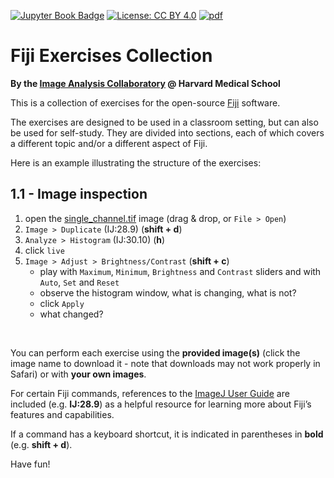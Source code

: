 [![Jupyter Book Badge](https://jupyterbook.org/badge.svg)]()
[![License: CC BY 4.0](https://img.shields.io/badge/License-CC_BY_4.0-blue.svg)](https://creativecommons.org/licenses/by/4.0/)
[![pdf](https://img.shields.io/badge/PDF-Download-blue.svg)](_build/html/fiji-exercises-book.pdf)

# Fiji Exercises Collection
<strong>By the <a href="https://iac.hms.harvard.edu/" target="_blank">Image Analysis Collaboratory</a> @ Harvard Medical School</strong>

<p>
    This is a collection of exercises for the open-source <a href="https://fiji.sc/" target="_blank">Fiji</a> software.
</p>

The exercises are designed to be used in a classroom setting, but can also be used for self-study. They are divided into sections, each of which covers a different topic and/or a different aspect of Fiji.

Here is an example illustrating the structure of the exercises:

## 1.1 - Image inspection

1. open the [single_channel.tif](images/single_channel.tif) image (drag & drop, or `File > Open`)
2. `Image > Duplicate` (IJ:28.9) (**shift + d**)
3. `Analyze > Histogram` (IJ:30.10) (**h**)
4. click `live`
5. `Image > Adjust > Brightness/Contrast` (**shift + c**)
    - play with `Maximum`, `Minimum`, `Brightness` and `Contrast` sliders and with `Auto`, `Set` and `Reset`
    - observe the histogram window, what is changing, what is not?
    - click `Apply`
    - what changed?

<br>

You can perform each exercise using the **provided image(s)** (click the image name to download it - note that downloads may not work properly in Safari) or with **your own images**.

For certain Fiji commands, references to the <a href="https://imagej.net/ij/docs/guide/" target="_blank">ImageJ User Guide</a> are included (e.g. **IJ:28.9**) as a helpful resource for learning more about Fiji’s features and capabilities.

If a command has a keyboard shortcut, it is indicated in parentheses in **bold** (e.g. **shift + d**).

Have fun!

<br>

```{tableofcontents}
```

